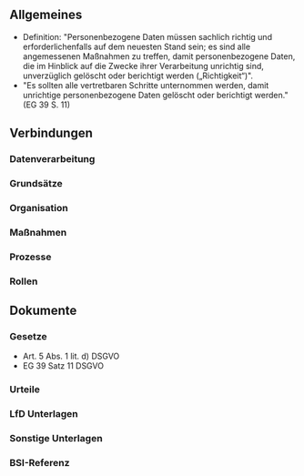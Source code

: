 ## Allgemeines
- Definition: "Personenbezogene Daten müssen sachlich richtig und erforderlichenfalls auf dem neuesten Stand sein; es sind alle angemessenen Maßnahmen zu treffen, damit personenbezogene Daten, die im Hinblick auf die Zwecke ihrer Verarbeitung unrichtig sind, unverzüglich gelöscht oder berichtigt werden („Richtigkeit“)".
- "Es sollten alle vertretbaren Schritte unternommen werden, damit unrichtige personenbezogene Daten gelöscht oder berichtigt werden." (EG 39 S. 11)
## Verbindungen
### Datenverarbeitung
### Grundsätze
### Organisation
### Maßnahmen
### Prozesse
### Rollen

## Dokumente
### Gesetze
- Art. 5 Abs. 1 lit. d) DSGVO
- EG 39 Satz 11 DSGVO
### Urteile
### LfD Unterlagen
### Sonstige Unterlagen
### BSI-Referenz